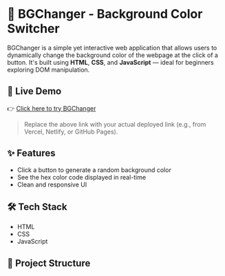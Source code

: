 # 🎨 BGChanger - Background Color Switcher

BGChanger is a simple yet interactive web application that allows users to dynamically change the background color of the webpage at the click of a button. It's built using **HTML**, **CSS**, and **JavaScript** — ideal for beginners exploring DOM manipulation.

## 🚀 Live Demo

👉 [Click here to try BGChanger](https://bg-color-changer-kqp0rald0-ankit-rajs-projects-9e93d611.vercel.app)

> Replace the above link with your actual deployed link (e.g., from Vercel, Netlify, or GitHub Pages).

## ✨ Features

- Click a button to generate a random background color
- See the hex color code displayed in real-time
- Clean and responsive UI

## 🛠️ Tech Stack

- HTML
- CSS
- JavaScript

## 📁 Project Structure

